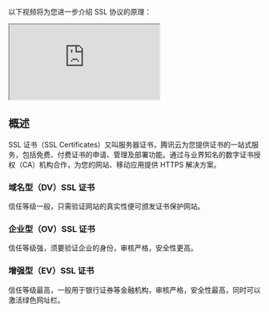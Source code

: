 
以下视频将为您进一步介绍 SSL 协议的原理：
<div class="doc-video-mod"><iframe src="https://cloud.tencent.com/edu/learning/quick-play/1413-19076?ADTAG=gw.doc.media&withPoster=1&notip=1"></iframe></div>

## 概述
SSL 证书（SSL Certificates）又叫服务器证书，腾讯云为您提供证书的一站式服务，包括免费、付费证书的申请、管理及部署功能。通过与业界知名的数字证书授权（CA）机构合作，为您的网站、移动应用提供 HTTPS 解决方案。

### 域名型（DV）SSL 证书
信任等级一般，只需验证网站的真实性便可颁发证书保护网站。

### 企业型（OV）SSL 证书
信任等级强，须要验证企业的身份，审核严格，安全性更高。

### 增强型（EV）SSL 证书
信任等级最高，一般用于银行证券等金融机构，审核严格，安全性最高，同时可以激活绿色网址栏。


